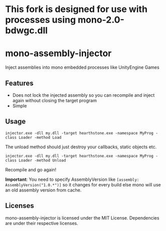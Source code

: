 # This fork is designed for use with processes using mono-2.0-bdwgc.dll
# mono-assembly-injector

Inject assemblies into mono embedded processes like UnityEngine Games

## Features

- Does not lock the injected assembly so you can recompile and inject again without closing the target program
- Simple

## Usage

`injector.exe -dll my.dll -target hearthstone.exe -namespace MyProg -class Loader -method Load`

The unload method should just destroy your callbacks, static objects etc.

`injector.exe -dll my.dll -target hearthstone.exe -namespace MyProg -class Loader -method Unload`

Recompile and go again!

__Important__: You need to specify AssemblyVersion like `[assembly: AssemblyVersion("1.0.*")]` so it changes for every build else mono will use an old assembly version from cache.  

## Licenses
mono-assembly-injector is licensed under the MIT License. Dependencies are under their respective licenses.

